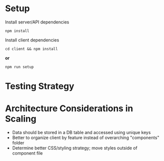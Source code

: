 # Setup

Install server/API dependencies

```
npm install
```

Install client dependencies

```
cd client && npm install
```

**or**

```
npm run setup
```

# Testing Strategy

# Architecture Considerations in Scaling

-   Data should be stored in a DB table and accessed using unique keys
-   Better to organize client by feature instead of overarching "components" folder
-   Determine better CSS/styling strategy; move styles outside of component file

